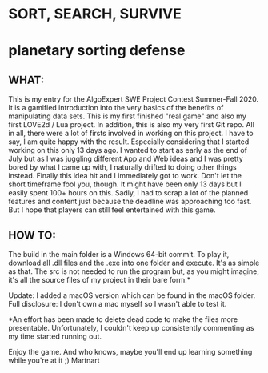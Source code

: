 # SORT, SEARCH, SURVIVE
# planetary sorting defense

## WHAT:
This is my entry for the AlgoExpert SWE Project Contest Summer-Fall 2020. It is a gamified introduction into the very basics of the benefits of manipulating data sets. This is my first finished "real game" and also my first LOVE2d / Lua project. In addition, this is also my very first Git repo. All in all, there were a lot of firsts involved in working on this project. I have to say, I am quite happy with the result. Especially considering that I started working on this only 13 days ago. I wanted to start as early as the end of July but as I was juggling different App and Web ideas and I was pretty bored by what I came up with, I naturally drifted to doing other things instead. Finally this idea hit and I immediately got to work. Don't let the short timeframe fool you, though. It might have been only 13 days but I easily spent 100+ hours on this. Sadly, I had to scrap a lot of the planned features and content just because the deadline was approaching too fast. But I hope that players can still feel entertained with this game. 

## HOW TO:
The build in the main folder is a Windows 64-bit commit. To play it, download all .dll files and the .exe into one folder and execute. It's as simple as that. The src is not needed to run the program but, as you might imagine, it's all the source files of my project in their bare form.* 

Update: I added a macOS version which can be found in the macOS folder. Full disclosure: I don't own a mac myself so I wasn't able to test it.


*An effort has been made to delete dead code to make the files more presentable. Unfortunately, I couldn't keep up consistently commenting as my time started running out. 

Enjoy the game. And who knows, maybe you'll end up learning something while you're at it ;)
Martnart
